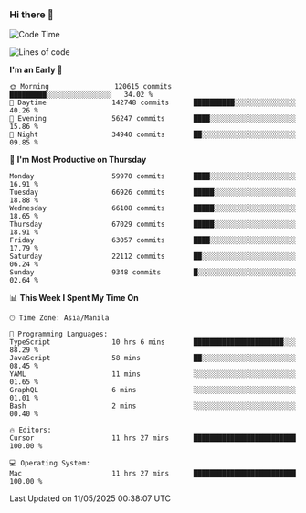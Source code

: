 ### Hi there 👋

<!--START_SECTION:waka-->
![Code Time](http://img.shields.io/badge/Code%20Time-6%2C037%20hrs%204%20mins-blue)

![Lines of code](https://img.shields.io/badge/From%20Hello%20World%20I%27ve%20Written-128.1%20million%20lines%20of%20code-blue)

**I'm an Early 🐤** 

```text
🌞 Morning                120615 commits      █████████░░░░░░░░░░░░░░░░   34.02 % 
🌆 Daytime                142748 commits      ██████████░░░░░░░░░░░░░░░   40.26 % 
🌃 Evening                56247 commits       ████░░░░░░░░░░░░░░░░░░░░░   15.86 % 
🌙 Night                  34940 commits       ██░░░░░░░░░░░░░░░░░░░░░░░   09.85 % 
```
📅 **I'm Most Productive on Thursday** 

```text
Monday                   59970 commits       ████░░░░░░░░░░░░░░░░░░░░░   16.91 % 
Tuesday                  66926 commits       █████░░░░░░░░░░░░░░░░░░░░   18.88 % 
Wednesday                66108 commits       █████░░░░░░░░░░░░░░░░░░░░   18.65 % 
Thursday                 67029 commits       █████░░░░░░░░░░░░░░░░░░░░   18.91 % 
Friday                   63057 commits       ████░░░░░░░░░░░░░░░░░░░░░   17.79 % 
Saturday                 22112 commits       ██░░░░░░░░░░░░░░░░░░░░░░░   06.24 % 
Sunday                   9348 commits        █░░░░░░░░░░░░░░░░░░░░░░░░   02.64 % 
```


📊 **This Week I Spent My Time On** 

```text
🕑︎ Time Zone: Asia/Manila

💬 Programming Languages: 
TypeScript               10 hrs 6 mins       ██████████████████████░░░   88.29 % 
JavaScript               58 mins             ██░░░░░░░░░░░░░░░░░░░░░░░   08.45 % 
YAML                     11 mins             ░░░░░░░░░░░░░░░░░░░░░░░░░   01.65 % 
GraphQL                  6 mins              ░░░░░░░░░░░░░░░░░░░░░░░░░   01.01 % 
Bash                     2 mins              ░░░░░░░░░░░░░░░░░░░░░░░░░   00.40 % 

🔥 Editors: 
Cursor                   11 hrs 27 mins      █████████████████████████   100.00 % 

💻 Operating System: 
Mac                      11 hrs 27 mins      █████████████████████████   100.00 % 
```


 Last Updated on 11/05/2025 00:38:07 UTC
<!--END_SECTION:waka-->


<!--
**rad182/rad182** is a ✨ _special_ ✨ repository because its `README.md` (this file) appears on your GitHub profile.

Here are some ideas to get you started:

- 🔭 I’m currently working on ...
- 🌱 I’m currently learning ...
- 👯 I’m looking to collaborate on ...
- 🤔 I’m looking for help with ...
- 💬 Ask me about ...
- 📫 How to reach me: ...
- 😄 Pronouns: ...
- ⚡ Fun fact: ...
-->
